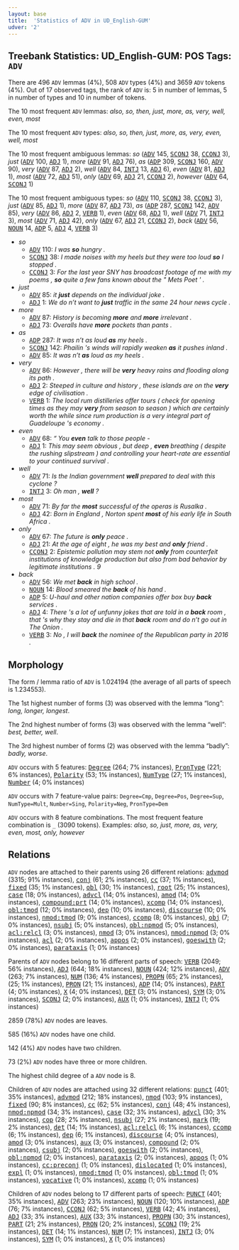 ```yaml
---
layout: base
title:  'Statistics of ADV in UD_English-GUM'
udver: '2'
---
```


## Treebank Statistics: UD_English-GUM: POS Tags: `ADV`

There are 496 `ADV` lemmas (4%), 508 `ADV` types (4%) and 3659 `ADV` tokens (4%).
Out of 17 observed tags, the rank of `ADV` is: 5 in number of lemmas, 5 in number of types and 10 in number of tokens.

The 10 most frequent `ADV` lemmas: <em>also, so, then, just, more, as, very, well, even, most</em>

The 10 most frequent `ADV` types:  <em>also, so, then, just, more, as, very, even, well, most</em>

The 10 most frequent ambiguous lemmas: <em>so</em> (<tt><a href="en_gum-pos-ADV.html">ADV</a></tt> 145, <tt><a href="en_gum-pos-SCONJ.html">SCONJ</a></tt> 38, <tt><a href="en_gum-pos-CCONJ.html">CCONJ</a></tt> 3), <em>just</em> (<tt><a href="en_gum-pos-ADV.html">ADV</a></tt> 100, <tt><a href="en_gum-pos-ADJ.html">ADJ</a></tt> 1), <em>more</em> (<tt><a href="en_gum-pos-ADV.html">ADV</a></tt> 91, <tt><a href="en_gum-pos-ADJ.html">ADJ</a></tt> 76), <em>as</em> (<tt><a href="en_gum-pos-ADP.html">ADP</a></tt> 309, <tt><a href="en_gum-pos-SCONJ.html">SCONJ</a></tt> 160, <tt><a href="en_gum-pos-ADV.html">ADV</a></tt> 90), <em>very</em> (<tt><a href="en_gum-pos-ADV.html">ADV</a></tt> 87, <tt><a href="en_gum-pos-ADJ.html">ADJ</a></tt> 2), <em>well</em> (<tt><a href="en_gum-pos-ADV.html">ADV</a></tt> 84, <tt><a href="en_gum-pos-INTJ.html">INTJ</a></tt> 13, <tt><a href="en_gum-pos-ADJ.html">ADJ</a></tt> 6), <em>even</em> (<tt><a href="en_gum-pos-ADV.html">ADV</a></tt> 81, <tt><a href="en_gum-pos-ADJ.html">ADJ</a></tt> 1), <em>most</em> (<tt><a href="en_gum-pos-ADV.html">ADV</a></tt> 72, <tt><a href="en_gum-pos-ADJ.html">ADJ</a></tt> 51), <em>only</em> (<tt><a href="en_gum-pos-ADV.html">ADV</a></tt> 69, <tt><a href="en_gum-pos-ADJ.html">ADJ</a></tt> 21, <tt><a href="en_gum-pos-CCONJ.html">CCONJ</a></tt> 2), <em>however</em> (<tt><a href="en_gum-pos-ADV.html">ADV</a></tt> 64, <tt><a href="en_gum-pos-SCONJ.html">SCONJ</a></tt> 1)

The 10 most frequent ambiguous types:  <em>so</em> (<tt><a href="en_gum-pos-ADV.html">ADV</a></tt> 110, <tt><a href="en_gum-pos-SCONJ.html">SCONJ</a></tt> 38, <tt><a href="en_gum-pos-CCONJ.html">CCONJ</a></tt> 3), <em>just</em> (<tt><a href="en_gum-pos-ADV.html">ADV</a></tt> 85, <tt><a href="en_gum-pos-ADJ.html">ADJ</a></tt> 1), <em>more</em> (<tt><a href="en_gum-pos-ADV.html">ADV</a></tt> 87, <tt><a href="en_gum-pos-ADJ.html">ADJ</a></tt> 73), <em>as</em> (<tt><a href="en_gum-pos-ADP.html">ADP</a></tt> 287, <tt><a href="en_gum-pos-SCONJ.html">SCONJ</a></tt> 142, <tt><a href="en_gum-pos-ADV.html">ADV</a></tt> 85), <em>very</em> (<tt><a href="en_gum-pos-ADV.html">ADV</a></tt> 86, <tt><a href="en_gum-pos-ADJ.html">ADJ</a></tt> 2, <tt><a href="en_gum-pos-VERB.html">VERB</a></tt> 1), <em>even</em> (<tt><a href="en_gum-pos-ADV.html">ADV</a></tt> 68, <tt><a href="en_gum-pos-ADJ.html">ADJ</a></tt> 1), <em>well</em> (<tt><a href="en_gum-pos-ADV.html">ADV</a></tt> 71, <tt><a href="en_gum-pos-INTJ.html">INTJ</a></tt> 3), <em>most</em> (<tt><a href="en_gum-pos-ADV.html">ADV</a></tt> 71, <tt><a href="en_gum-pos-ADJ.html">ADJ</a></tt> 42), <em>only</em> (<tt><a href="en_gum-pos-ADV.html">ADV</a></tt> 67, <tt><a href="en_gum-pos-ADJ.html">ADJ</a></tt> 21, <tt><a href="en_gum-pos-CCONJ.html">CCONJ</a></tt> 2), <em>back</em> (<tt><a href="en_gum-pos-ADV.html">ADV</a></tt> 56, <tt><a href="en_gum-pos-NOUN.html">NOUN</a></tt> 14, <tt><a href="en_gum-pos-ADP.html">ADP</a></tt> 5, <tt><a href="en_gum-pos-ADJ.html">ADJ</a></tt> 4, <tt><a href="en_gum-pos-VERB.html">VERB</a></tt> 3)


* <em>so</em>
  * <tt><a href="en_gum-pos-ADV.html">ADV</a></tt> 110: <em>I was <b>so</b> hungry .</em>
  * <tt><a href="en_gum-pos-SCONJ.html">SCONJ</a></tt> 38: <em>I made noises with my heels but they were too loud <b>so</b> I stopped .</em>
  * <tt><a href="en_gum-pos-CCONJ.html">CCONJ</a></tt> 3: <em>For the last year SNY has broadcast footage of me with my poems , <b>so</b> quite a few fans known about the " Mets Poet ' .</em>
* <em>just</em>
  * <tt><a href="en_gum-pos-ADV.html">ADV</a></tt> 85: <em>it <b>just</b> depends on the individual joke .</em>
  * <tt><a href="en_gum-pos-ADJ.html">ADJ</a></tt> 1: <em>We do n’t want to <b>just</b> traffic in the same 24 hour news cycle .</em>
* <em>more</em>
  * <tt><a href="en_gum-pos-ADV.html">ADV</a></tt> 87: <em>History is becoming <b>more</b> and <b>more</b> irrelevant .</em>
  * <tt><a href="en_gum-pos-ADJ.html">ADJ</a></tt> 73: <em>Overalls have <b>more</b> pockets than pants .</em>
* <em>as</em>
  * <tt><a href="en_gum-pos-ADP.html">ADP</a></tt> 287: <em>It was n’t as loud <b>as</b> my heels .</em>
  * <tt><a href="en_gum-pos-SCONJ.html">SCONJ</a></tt> 142: <em>Phailin 's winds will rapidly weaken <b>as</b> it pushes inland .</em>
  * <tt><a href="en_gum-pos-ADV.html">ADV</a></tt> 85: <em>It was n’t <b>as</b> loud as my heels .</em>
* <em>very</em>
  * <tt><a href="en_gum-pos-ADV.html">ADV</a></tt> 86: <em>However , there will be <b>very</b> heavy rains and flooding along its path .</em>
  * <tt><a href="en_gum-pos-ADJ.html">ADJ</a></tt> 2: <em>Steeped in culture and history , these islands are on the <b>very</b> edge of civilisation .</em>
  * <tt><a href="en_gum-pos-VERB.html">VERB</a></tt> 1: <em>The local rum distilleries offer tours ( check for opening times as they may <b>very</b> from season to season ) which are certainly worth the while since rum production is a very integral part of Guadeloupe 's economy .</em>
* <em>even</em>
  * <tt><a href="en_gum-pos-ADV.html">ADV</a></tt> 68: <em>“ You <b>even</b> talk to those people -</em>
  * <tt><a href="en_gum-pos-ADJ.html">ADJ</a></tt> 1: <em>This may seem obvious , but deep , <b>even</b> breathing ( despite the rushing slipstream ) and controlling your heart-rate are essential to your continued survival .</em>
* <em>well</em>
  * <tt><a href="en_gum-pos-ADV.html">ADV</a></tt> 71: <em>Is the Indian government <b>well</b> prepared to deal with this cyclone ?</em>
  * <tt><a href="en_gum-pos-INTJ.html">INTJ</a></tt> 3: <em>Oh man , <b>well</b> ?</em>
* <em>most</em>
  * <tt><a href="en_gum-pos-ADV.html">ADV</a></tt> 71: <em>By far the <b>most</b> successful of the operas is Rusalka .</em>
  * <tt><a href="en_gum-pos-ADJ.html">ADJ</a></tt> 42: <em>Born in England , Norton spent <b>most</b> of his early life in South Africa .</em>
* <em>only</em>
  * <tt><a href="en_gum-pos-ADV.html">ADV</a></tt> 67: <em>The future is <b>only</b> peace .</em>
  * <tt><a href="en_gum-pos-ADJ.html">ADJ</a></tt> 21: <em>At the age of eight , he was my best and <b>only</b> friend .</em>
  * <tt><a href="en_gum-pos-CCONJ.html">CCONJ</a></tt> 2: <em>Epistemic pollution may stem not <b>only</b> from counterfeit institutions of knowledge production but also from bad behavior by legitimate institutions . 9</em>
* <em>back</em>
  * <tt><a href="en_gum-pos-ADV.html">ADV</a></tt> 56: <em>We met <b>back</b> in high school .</em>
  * <tt><a href="en_gum-pos-NOUN.html">NOUN</a></tt> 14: <em>Blood smeared the <b>back</b> of his hand .</em>
  * <tt><a href="en_gum-pos-ADP.html">ADP</a></tt> 5: <em>U-haul and other nation companies offer box buy <b>back</b> services .</em>
  * <tt><a href="en_gum-pos-ADJ.html">ADJ</a></tt> 4: <em>There 's a lot of unfunny jokes that are told in a <b>back</b> room , that 's why they stay and die in that <b>back</b> room and do n’t go out in The Onion .</em>
  * <tt><a href="en_gum-pos-VERB.html">VERB</a></tt> 3: <em>No , I will <b>back</b> the nominee of the Republican party in 2016 .</em>

## Morphology

The form / lemma ratio of `ADV` is 1.024194 (the average of all parts of speech is 1.234553).

The 1st highest number of forms (3) was observed with the lemma “long”: <em>long, longer, longest</em>.

The 2nd highest number of forms (3) was observed with the lemma “well”: <em>best, better, well</em>.

The 3rd highest number of forms (2) was observed with the lemma “badly”: <em>badly, worse</em>.

`ADV` occurs with 5 features: <tt><a href="en_gum-feat-Degree.html">Degree</a></tt> (264; 7% instances), <tt><a href="en_gum-feat-PronType.html">PronType</a></tt> (221; 6% instances), <tt><a href="en_gum-feat-Polarity.html">Polarity</a></tt> (53; 1% instances), <tt><a href="en_gum-feat-NumType.html">NumType</a></tt> (27; 1% instances), <tt><a href="en_gum-feat-Number.html">Number</a></tt> (4; 0% instances)

`ADV` occurs with 7 feature-value pairs: `Degree=Cmp`, `Degree=Pos`, `Degree=Sup`, `NumType=Mult`, `Number=Sing`, `Polarity=Neg`, `PronType=Dem`

`ADV` occurs with 8 feature combinations.
The most frequent feature combination is `_` (3090 tokens).
Examples: <em>also, so, just, more, as, very, even, most, only, however</em>


## Relations

`ADV` nodes are attached to their parents using 26 different relations: <tt><a href="en_gum-dep-advmod.html">advmod</a></tt> (3315; 91% instances), <tt><a href="en_gum-dep-conj.html">conj</a></tt> (61; 2% instances), <tt><a href="en_gum-dep-cc.html">cc</a></tt> (37; 1% instances), <tt><a href="en_gum-dep-fixed.html">fixed</a></tt> (35; 1% instances), <tt><a href="en_gum-dep-obl.html">obl</a></tt> (30; 1% instances), <tt><a href="en_gum-dep-root.html">root</a></tt> (25; 1% instances), <tt><a href="en_gum-dep-case.html">case</a></tt> (18; 0% instances), <tt><a href="en_gum-dep-advcl.html">advcl</a></tt> (14; 0% instances), <tt><a href="en_gum-dep-amod.html">amod</a></tt> (14; 0% instances), <tt><a href="en_gum-dep-compound-prt.html">compound:prt</a></tt> (14; 0% instances), <tt><a href="en_gum-dep-xcomp.html">xcomp</a></tt> (14; 0% instances), <tt><a href="en_gum-dep-obl-tmod.html">obl:tmod</a></tt> (12; 0% instances), <tt><a href="en_gum-dep-dep.html">dep</a></tt> (10; 0% instances), <tt><a href="en_gum-dep-discourse.html">discourse</a></tt> (10; 0% instances), <tt><a href="en_gum-dep-nmod-tmod.html">nmod:tmod</a></tt> (9; 0% instances), <tt><a href="en_gum-dep-ccomp.html">ccomp</a></tt> (8; 0% instances), <tt><a href="en_gum-dep-obj.html">obj</a></tt> (7; 0% instances), <tt><a href="en_gum-dep-nsubj.html">nsubj</a></tt> (5; 0% instances), <tt><a href="en_gum-dep-obl-npmod.html">obl:npmod</a></tt> (5; 0% instances), <tt><a href="en_gum-dep-acl-relcl.html">acl:relcl</a></tt> (3; 0% instances), <tt><a href="en_gum-dep-nmod.html">nmod</a></tt> (3; 0% instances), <tt><a href="en_gum-dep-nmod-npmod.html">nmod:npmod</a></tt> (3; 0% instances), <tt><a href="en_gum-dep-acl.html">acl</a></tt> (2; 0% instances), <tt><a href="en_gum-dep-appos.html">appos</a></tt> (2; 0% instances), <tt><a href="en_gum-dep-goeswith.html">goeswith</a></tt> (2; 0% instances), <tt><a href="en_gum-dep-parataxis.html">parataxis</a></tt> (1; 0% instances)

Parents of `ADV` nodes belong to 16 different parts of speech: <tt><a href="en_gum-pos-VERB.html">VERB</a></tt> (2049; 56% instances), <tt><a href="en_gum-pos-ADJ.html">ADJ</a></tt> (644; 18% instances), <tt><a href="en_gum-pos-NOUN.html">NOUN</a></tt> (424; 12% instances), <tt><a href="en_gum-pos-ADV.html">ADV</a></tt> (263; 7% instances), <tt><a href="en_gum-pos-NUM.html">NUM</a></tt> (136; 4% instances), <tt><a href="en_gum-pos-PROPN.html">PROPN</a></tt> (65; 2% instances),  (25; 1% instances), <tt><a href="en_gum-pos-PRON.html">PRON</a></tt> (21; 1% instances), <tt><a href="en_gum-pos-ADP.html">ADP</a></tt> (14; 0% instances), <tt><a href="en_gum-pos-PART.html">PART</a></tt> (4; 0% instances), <tt><a href="en_gum-pos-X.html">X</a></tt> (4; 0% instances), <tt><a href="en_gum-pos-DET.html">DET</a></tt> (3; 0% instances), <tt><a href="en_gum-pos-SYM.html">SYM</a></tt> (3; 0% instances), <tt><a href="en_gum-pos-SCONJ.html">SCONJ</a></tt> (2; 0% instances), <tt><a href="en_gum-pos-AUX.html">AUX</a></tt> (1; 0% instances), <tt><a href="en_gum-pos-INTJ.html">INTJ</a></tt> (1; 0% instances)

2859 (78%) `ADV` nodes are leaves.

585 (16%) `ADV` nodes have one child.

142 (4%) `ADV` nodes have two children.

73 (2%) `ADV` nodes have three or more children.

The highest child degree of a `ADV` node is 8.

Children of `ADV` nodes are attached using 32 different relations: <tt><a href="en_gum-dep-punct.html">punct</a></tt> (401; 35% instances), <tt><a href="en_gum-dep-advmod.html">advmod</a></tt> (212; 18% instances), <tt><a href="en_gum-dep-nmod.html">nmod</a></tt> (103; 9% instances), <tt><a href="en_gum-dep-fixed.html">fixed</a></tt> (90; 8% instances), <tt><a href="en_gum-dep-cc.html">cc</a></tt> (62; 5% instances), <tt><a href="en_gum-dep-conj.html">conj</a></tt> (48; 4% instances), <tt><a href="en_gum-dep-nmod-npmod.html">nmod:npmod</a></tt> (34; 3% instances), <tt><a href="en_gum-dep-case.html">case</a></tt> (32; 3% instances), <tt><a href="en_gum-dep-advcl.html">advcl</a></tt> (30; 3% instances), <tt><a href="en_gum-dep-cop.html">cop</a></tt> (28; 2% instances), <tt><a href="en_gum-dep-nsubj.html">nsubj</a></tt> (27; 2% instances), <tt><a href="en_gum-dep-mark.html">mark</a></tt> (19; 2% instances), <tt><a href="en_gum-dep-det.html">det</a></tt> (14; 1% instances), <tt><a href="en_gum-dep-acl-relcl.html">acl:relcl</a></tt> (6; 1% instances), <tt><a href="en_gum-dep-ccomp.html">ccomp</a></tt> (6; 1% instances), <tt><a href="en_gum-dep-dep.html">dep</a></tt> (6; 1% instances), <tt><a href="en_gum-dep-discourse.html">discourse</a></tt> (4; 0% instances), <tt><a href="en_gum-dep-amod.html">amod</a></tt> (3; 0% instances), <tt><a href="en_gum-dep-aux.html">aux</a></tt> (3; 0% instances), <tt><a href="en_gum-dep-compound.html">compound</a></tt> (2; 0% instances), <tt><a href="en_gum-dep-csubj.html">csubj</a></tt> (2; 0% instances), <tt><a href="en_gum-dep-goeswith.html">goeswith</a></tt> (2; 0% instances), <tt><a href="en_gum-dep-obl-npmod.html">obl:npmod</a></tt> (2; 0% instances), <tt><a href="en_gum-dep-parataxis.html">parataxis</a></tt> (2; 0% instances), <tt><a href="en_gum-dep-appos.html">appos</a></tt> (1; 0% instances), <tt><a href="en_gum-dep-cc-preconj.html">cc:preconj</a></tt> (1; 0% instances), <tt><a href="en_gum-dep-dislocated.html">dislocated</a></tt> (1; 0% instances), <tt><a href="en_gum-dep-expl.html">expl</a></tt> (1; 0% instances), <tt><a href="en_gum-dep-nmod-tmod.html">nmod:tmod</a></tt> (1; 0% instances), <tt><a href="en_gum-dep-obl-tmod.html">obl:tmod</a></tt> (1; 0% instances), <tt><a href="en_gum-dep-vocative.html">vocative</a></tt> (1; 0% instances), <tt><a href="en_gum-dep-xcomp.html">xcomp</a></tt> (1; 0% instances)

Children of `ADV` nodes belong to 17 different parts of speech: <tt><a href="en_gum-pos-PUNCT.html">PUNCT</a></tt> (401; 35% instances), <tt><a href="en_gum-pos-ADV.html">ADV</a></tt> (263; 23% instances), <tt><a href="en_gum-pos-NOUN.html">NOUN</a></tt> (120; 10% instances), <tt><a href="en_gum-pos-ADP.html">ADP</a></tt> (76; 7% instances), <tt><a href="en_gum-pos-CCONJ.html">CCONJ</a></tt> (62; 5% instances), <tt><a href="en_gum-pos-VERB.html">VERB</a></tt> (42; 4% instances), <tt><a href="en_gum-pos-ADJ.html">ADJ</a></tt> (33; 3% instances), <tt><a href="en_gum-pos-AUX.html">AUX</a></tt> (33; 3% instances), <tt><a href="en_gum-pos-PROPN.html">PROPN</a></tt> (30; 3% instances), <tt><a href="en_gum-pos-PART.html">PART</a></tt> (21; 2% instances), <tt><a href="en_gum-pos-PRON.html">PRON</a></tt> (20; 2% instances), <tt><a href="en_gum-pos-SCONJ.html">SCONJ</a></tt> (19; 2% instances), <tt><a href="en_gum-pos-DET.html">DET</a></tt> (14; 1% instances), <tt><a href="en_gum-pos-NUM.html">NUM</a></tt> (7; 1% instances), <tt><a href="en_gum-pos-INTJ.html">INTJ</a></tt> (3; 0% instances), <tt><a href="en_gum-pos-SYM.html">SYM</a></tt> (1; 0% instances), <tt><a href="en_gum-pos-X.html">X</a></tt> (1; 0% instances)

